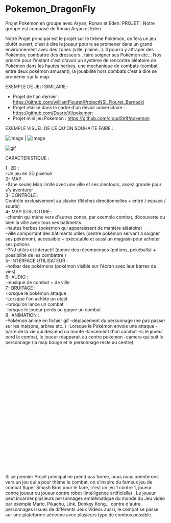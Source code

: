 # Pokemon_DragonFly
Projet Pokemon en groupe avec Aryan, Ronan et Eden.
PROJET :
Notre groupe est composé de Ronan Aryan et Eden.

Notre Projet principal est le projet sur le thème Pokémon, on fera un jeu plutôt ouvert, c'est à dire le joueur pourra se promener dans un grand environnement avec des zones (ville, plaine...). Il pourra y attraper des Pokémon, combattre des dresseurs , faire soigner ses Pokémon etc... Nos priorité pour l'instant c'est d'avoir un système de rencontre aléatoire de Pokémon dans les hautes herbes, une mechanique de combats (combat entre deux pokémon amusant), la jouabilité hors combats c'est à dire se promener sur la map.

EXEMPLE DE JEU SIMILAIRE :


- Projet de l'an dernier : https://github.com/williamFlouret/ProjectNSI_Flouret_Bernacki
- Projet réalisé dans le cadre d'un devoir universitaire : https://github.com/DuarteVi/pokemon
- Projet mini jeu Pokemon : https://github.com/cloudStrif/pokemon

EXEMPLE VISUEL DE CE QU'ON SOUHAITE FAIRE :

![image](https://user-images.githubusercontent.com/95481171/145786051-32a6f91d-5258-4a9d-912d-7aad599d7e72.png) | ![image](https://user-images.githubusercontent.com/95481171/145786189-3ab1e07e-30dd-4a49-9818-7fa5891420f2.png)

![gif](https://64.media.tumblr.com/61606b0eb6a0e85f5808ead926536e2f/tumblr_nipbgzqf8o1t0pgjqo1_640.gifv)


CARACTERISTIQUE :


1- 2D :
<br/>
-Un jeu en 2D pixelisé
<br/>
2- MAP 
<br/>
-(Une seule) Map limité avec une ville et ses alentours, assez grande pour s'y aventurer
<br/>
3- CONTRÔLE : 
<br/>
Contrôle exclusivement au clavier (flèches directionnelles + entré / espace / souris)
<br/>
4- MAP STRUCTURÉ :
<br/>
  -chemin qui mène vers d'autres zones, par exemple combat, découverte ou bien la ville avec tous ses batiments
  <br/>
  -hautes herbes (pokémon qui apparaissent de manière aléatoire)
  <br/>
  -ville comportant des bâtiments utiles (centre pokémon servant a soigner ses pokémon), accessible + exécutable et aussi un magasin pour acheter ses potions
  <br/>
  -PNJ utiles et interactif (donne des récompenses (potions, pokéballs) + possibilité de les combattre )
  <br/>
 5- INTERFACE UTILISATEUR :
 <br/>
  -hotbar des pokémons (pokémon visible sur l'écran avec leur barres de vies)
  <br/>
6- AUDIO :
<br/>
  -musique de combat + de ville 
  <br/>
7- BRUITAGE :
<br/>
  -lorsque le pokémon attaque
  <br/>
  -Lorsque l'on achète un objet
  <br/>
  -lorsqu'on lance un combat
  <br/>
  -lorsque le joueur perds ou gagne un combat
  <br/>
8- ANIMATION :
<br/>
  -Pokémon animé en fichier gif
  -déplacement du personnage (ne pas passer sur les maisons, arbres etc..)
  -Lorsque le Pokémon envoie une attaque
  -barre de la vie qui descend ou monte
  -lancement d'un combat
  -si le joueur perd le combat, le joueur réapparait au centre pokemon
  -camera qui suit le personnage (la map bouge et le personnage reste au centre)

<br/>
<br/>
<br/>
<br/>
<br/>
<br/>
<br/>
<br/>
<br/>
<br/>
<br/>
<br/>
<br/>
<br/>
<br/>
<br/>
<br/>
<br/>
<br/>
<br/>
<br/>
<br/>



Si ce premier Projet principal ne prend pas forme, nous nous orienterons vers un jeu qui a pour thème le combat, on s'inspire du fameux jeu de combat Super Smash Bros pour le faire, c'est un jeu 1 contre 1, joueur contre joueur ou joueur contre robot (intelligence artificielle) . Le joueur peut incarner plusieurs personnages emblématique du monde du Jeu vidéo par exemple Mario, Pikachu, Link, Donkey Kong... contre d'autre personnages issues de différents Jeux Videos aussi, le combat se passe sur une plateforme aérienne avec plusieurs type de combos possible.



